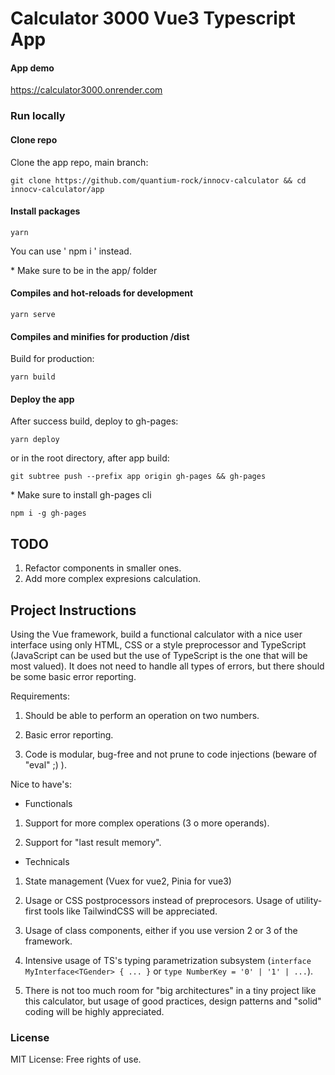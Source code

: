 # Calculator 3000 Vue3 Typescript App

#### App demo

https://calculator3000.onrender.com

### Run locally

#### Clone repo

Clone the app repo, main branch:

```
git clone https://github.com/quantium-rock/innocv-calculator && cd innocv-calculator/app
```

#### Install packages

```
yarn
```

You can use ' npm i ' instead.

\* Make sure to be in the app/ folder

#### Compiles and hot-reloads for development

```
yarn serve
```

#### Compiles and minifies for production /dist

Build for production:

```
yarn build
```

#### Deploy the app

After success build, deploy to gh-pages:

```
yarn deploy
```

or in the root directory, after app build:

```
git subtree push --prefix app origin gh-pages && gh-pages
```

\* Make sure to install gh-pages cli

```
npm i -g gh-pages
```

## TODO

1. Refactor components in smaller ones.
2. Add more complex expresions calculation.

## Project Instructions

Using the Vue framework, build a functional calculator with a nice user interface using only HTML, CSS or a style preprocessor and TypeScript (JavaScript can be used but the use of TypeScript is the one that will be most valued). It does not need to handle all types of errors, but there should be some basic error reporting.

Requirements:

1.  Should be able to perform an operation on two numbers.

2.  Basic error reporting.

3.  Code is modular, bug-free and not prune to code injections (beware of "eval" ;) ).

Nice to have's:

- Functionals

1.  Support for more complex operations (3 o more operands).

2.  Support for "last result memory".

- Technicals

1.  State management (Vuex for vue2, Pinia for vue3)

2.  Usage or CSS postprocessors instead of preprocesors. Usage of utility-first tools like TailwindCSS will be appreciated.

3.  Usage of class components, either if you use version 2 or 3 of the framework.

4.  Intensive usage of TS's typing parametrization subsystem (`interface MyInterface<TGender> { ... }` or `type NumberKey = '0' | '1' | ...`).

5.  There is not too much room for "big architectures" in a tiny project like this calculator, but usage of good practices, design patterns and "solid" coding will be highly appreciated.

### License

MIT License: Free rights of use.
